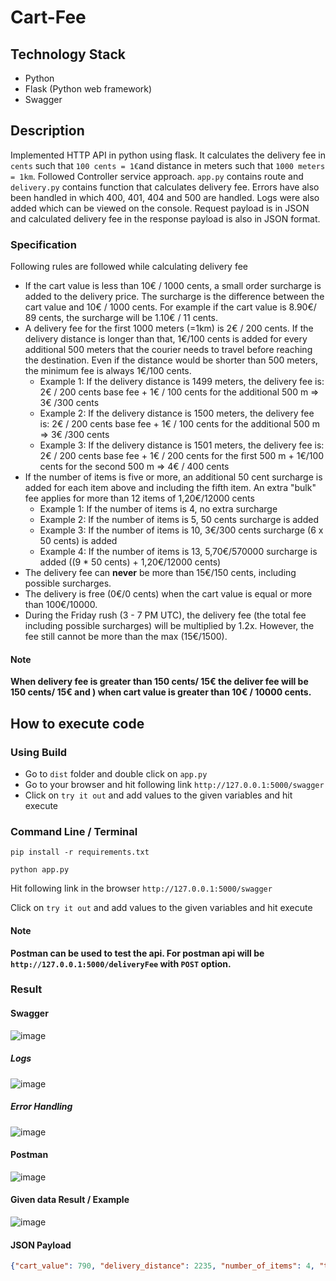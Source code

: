 # Cart-Fee

## Technology Stack
* Python
* Flask (Python web framework)
* Swagger


## Description
Implemented HTTP API in python using flask. It calculates the delivery fee in `cents` such that
``100 cents = 1€``and distance in meters such that `1000 meters = 1km`. Followed Controller service approach. ``app.py`` contains route and ``delivery.py`` contains function that calculates delivery fee. Errors have also been handled in which 
400, 401, 404 and 500 are handled. Logs were also added which can be viewed on the console. Request payload is in JSON and calculated delivery fee in the response payload is also in JSON format.

### Specification
Following rules are followed while calculating delivery fee
* If the cart value is less than 10€ / 1000 cents, a small order surcharge is added to the delivery price. The surcharge is the difference between the cart value and 10€ / 1000 cents. For example if the cart value is 8.90€/ 89 cents, the surcharge will be 1.10€ / 11 cents.
* A delivery fee for the first 1000 meters (=1km) is 2€ / 200 cents. If the delivery distance is longer than that, 1€/100 cents is added for every additional 500 meters that the courier needs to travel before reaching the destination. Even if the distance would be shorter than 500 meters, the minimum fee is always 1€/100 cents.
  * Example 1: If the delivery distance is 1499 meters, the delivery fee is: 2€ / 200 cents base fee + 1€ / 100 cents for the additional 500 m => 3€ /300 cents
  * Example 2: If the delivery distance is 1500 meters, the delivery fee is: 2€ / 200 cents base fee + 1€ / 100 cents for the additional 500 m => 3€ /300 cents
  * Example 3: If the delivery distance is 1501 meters, the delivery fee is: 2€ / 200 cents base fee + 1€ / 200 cents for the first 500 m + 1€/100 cents for the second 500 m => 4€ / 400 cents
* If the number of items is five or more, an additional 50 cent surcharge is added for each item above and including the fifth item. An extra "bulk" fee applies for more than 12 items of 1,20€/12000 cents
  * Example 1: If the number of items is 4, no extra surcharge
  * Example 2: If the number of items is 5, 50 cents surcharge is added
  * Example 3: If the number of items is 10, 3€/300 cents surcharge (6 x 50 cents) is added
  * Example 4: If the number of items is 13, 5,70€/570000 surcharge is added ((9 * 50 cents) + 1,20€/12000 cents)
* The delivery fee can __never__ be more than 15€/150 cents, including possible surcharges.
* The delivery is free (0€/0 cents) when the cart value is equal or more than 100€/10000. 
* During the Friday rush (3 - 7 PM UTC), the delivery fee (the total fee including possible surcharges) will be multiplied by 1.2x. However, the fee still cannot be more than the max (15€/1500).

#### Note
**When delivery fee is greater than 150 cents/ 15€ the deliver fee will be 150 cents/ 15€ and ) when cart value is greater than 10€ / 10000 cents.**

## How to execute code

### Using Build
* Go to  `dist` folder and double click on `app.py`
* Go to your browser and hit following link
`` http://127.0.0.1:5000/swagger ``
* Click on `try it out` and add values to the given variables and hit execute

### Command Line / Terminal
``pip install -r requirements.txt``


``python app.py``

Hit following link in the browser
`` http://127.0.0.1:5000/swagger ``

Click on `try it out` and add values to the given variables and hit execute

#### Note
**Postman can be used to test the api. For postman api will be ``http://127.0.0.1:5000/deliveryFee`` with `POST` option.**

### Result
#### Swagger
![image](https://user-images.githubusercontent.com/45163279/216773778-aa97e200-e9f2-4d17-9aab-49d9d616251c.png)

##### Logs
![image](https://user-images.githubusercontent.com/45163279/216773876-1ee31898-6d24-429a-a4fd-c9cff5f8aa57.png)

##### Error Handling
![image](https://user-images.githubusercontent.com/45163279/216773832-01c8ca99-68ea-409f-88ca-f255dc66f2a4.png)

#### Postman
![image](https://user-images.githubusercontent.com/45163279/216773683-48a272e1-f18d-4613-b1d8-f6cd2ff96571.png)

#### Given data Result / Example
![image](https://user-images.githubusercontent.com/45163279/216774726-315f0173-91ff-4d61-a582-afe926d48604.png)

#### JSON Payload
```json
{"cart_value": 790, "delivery_distance": 2235, "number_of_items": 4, "time": "2021-10-12T13:00:00Z"}
```
